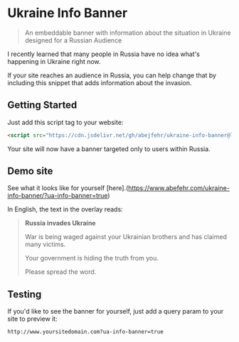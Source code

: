 # Ukraine Info Banner

> An embeddable banner with information about the situation in Ukraine designed for a Russian Audience

I recently learned that many people in Russia have no idea what's happening in Ukraine right now.

If your site reaches an audience in Russia, you can help change that by including this snippet that adds information about the invasion.

## Getting Started

Just add this script tag to your website:

```html
<script src="https://cdn.jsdelivr.net/gh/abejfehr/ukraine-info-banner@latest/dist/snippet.js"></script>
```

Your site will now have a banner targeted only to users within Russia.

## Demo site

See what it looks like for yourself [here].(https://www.abefehr.com/ukraine-info-banner/?ua-info-banner=true)

In English, the text in the overlay reads:

> **Russia invades Ukraine**
>
> War is being waged against your Ukrainian brothers and has claimed many victims.
>
> Your government is hiding the truth from you.
>
> Please spread the word.

## Testing

If you'd like to see the banner for yourself, just add a query param to your site to preview it:

```bash
http://www.yoursitedomain.com?ua-info-banner=true
```
